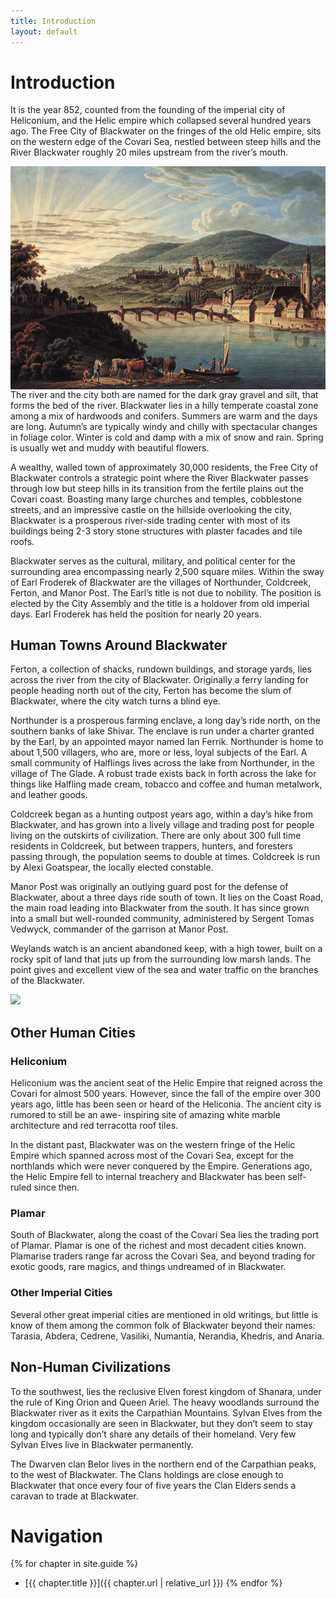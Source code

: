 ```yaml
---
title: Introduction
layout: default
---
```


# Introduction

It is the year 852, counted from the founding of the imperial city of Heliconium, and the Helic empire which collapsed several hundred years ago.  The Free City of Blackwater on the fringes of the old Helic empire, sits on the western edge of the Covari Sea, nestled between steep hills and the River Blackwater roughly 20 miles upstream from the river’s mouth.

<img align="left" src="../images/Sunrise Over Blackwater Painting.jpg">

The river and the city both are named for the dark gray gravel and silt, that forms the bed of the river.
Blackwater lies in a hilly temperate coastal zone among a mix of hardwoods and conifers.
Summers are warm and the days are long.
Autumn’s are typically windy and chilly with spectacular changes in foliage color.
Winter is cold and damp with a mix of snow and rain.
Spring is usually wet and muddy with beautiful flowers.

A wealthy, walled town of approximately 30,000 residents, the Free City of Blackwater controls a strategic point where the River Blackwater passes through low but steep hills in its transition from the fertile plains out the Covari coast.
Boasting many large churches and temples, cobblestone streets, and an impressive castle on the hillside overlooking the city, Blackwater is a prosperous river-side trading center with most of its buildings being 2-3 story stone structures with plaster facades and tile roofs.

Blackwater serves as the cultural, military, and political center for the surrounding area encompassing nearly 2,500 square miles.
Within the sway of Earl Froderek of Blackwater are the villages of Northunder, Coldcreek, Ferton, and Manor Post. The Earl’s title is not due to nobility. The position is elected by the City Assembly and the title is a holdover from old imperial days. Earl Froderek has held the position for nearly 20 years.


## Human Towns Around Blackwater

Ferton, a collection of shacks, rundown buildings, and storage yards, lies across the river from the city of Blackwater.
Originally a ferry landing for people heading north out of the city, Ferton has become the slum of Blackwater, where the city watch turns a blind eye.

Northunder is a prosperous farming enclave, a long day’s ride north, on the southern banks of lake Shivar.
The enclave is run under a charter granted by the Earl, by an appointed mayor named Ian Ferrik.
Northunder is home to about 1,500 villagers, who are, more or less, loyal subjects of the Earl.
A small community of Halflings lives across the lake from Northunder, in the village of The Glade.
A robust trade exists back in forth across the lake for things like Halfling made cream, tobacco and coffee and human metalwork, and leather goods.

Coldcreek began as a hunting outpost years ago, within a day’s hike from Blackwater, and has grown into a lively village and trading post for people living on the outskirts of civilization.  There are only about 300 full time residents in Coldcreek, but between trappers, hunters, and foresters passing through, the population seems to double at times. Coldcreek is run by Alexi Goatspear, the locally elected constable.

Manor Post was originally an outlying guard post for the defense of Blackwater, about a three days ride south of town.
It lies on the Coast Road, the main road leading into Blackwater from the south.
It has since grown into a small but well-rounded community, administered by Sergent Tomas Vedwyck, commander of the garrison at Manor Post.

Weylands watch is an ancient abandoned keep, with a high tower, built on a rocky spit of land that juts up from the surrounding low marsh lands.
The point gives and excellent view of the sea and water traffic on the branches of the Blackwater.

<img src="../maps/Blackwater Surroundings Map.png">

## Other Human Cities

### Heliconium

Heliconium was the ancient seat of the Helic Empire that reigned across the Covari for almost 500 years.
However, since the fall of the empire over 300 years ago, little has been seen or heard of the Heliconia.
The ancient city is rumored to still be an awe- inspiring site of amazing white marble architecture and red terracotta roof tiles.

In the distant past, Blackwater was on the western fringe of the Helic Empire which spanned across most of the Covari Sea, except for the northlands which were never conquered by the Empire.
Generations ago, the Helic Empire fell to internal treachery and Blackwater has been self-ruled since then.

### Plamar

South of Blackwater, along the coast of the Covari Sea lies the trading port of Plamar.
Plamar is one of the richest and most decadent cities known.
Plamarise traders range far across the Covari Sea, and beyond trading for exotic goods, rare magics, and things undreamed of in Blackwater.

### Other Imperial Cities

Several other great imperial cities are mentioned in old writings, but little is know of them among the common folk of Blackwater beyond their names: Tarasia, Abdera, Cedrene, Vasiliki, Numantia, Nerandia, Khedris, and Anaria.

## Non-Human Civilizations

To the southwest, lies the reclusive Elven forest kingdom of Shanara, under the rule of King Orion and Queen Ariel.
The heavy woodlands surround the Blackwater river as it exits the Carpathian Mountains.
Sylvan Elves from the kingdom occasionally are seen in Blackwater, but they don’t seem to stay long and typically don’t share any details of their homeland.
Very few Sylvan Elves live in Blackwater permanently.

The Dwarven clan Belor lives in the northern end of the Carpathian peaks, to the west of Blackwater.
The Clans holdings are close enough to Blackwater that once every four of five years the Clan Elders sends a caravan to trade at Blackwater.

# Navigation
{% for chapter in site.guide %}
* [{{ chapter.title }}]({{ chapter.url | relative_url }})
{% endfor %}
